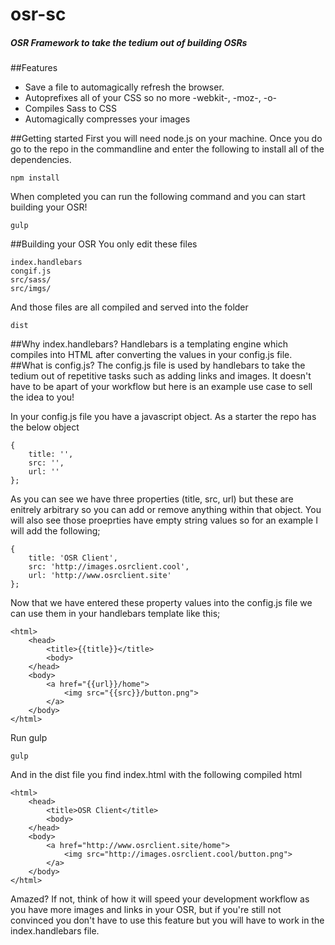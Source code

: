 # osr-sc
##### OSR Framework to take the tedium out of building OSRs
##Features
* Save a file to automagically refresh the browser.
* Autoprefixes all of your CSS so no more -webkit-, -moz-, -o-
* Compiles Sass to CSS
* Automagically compresses your images

##Getting started
First you will need node.js on your machine. Once you do go to the repo in the commandline and enter the following to install all of the dependencies.
```
npm install
```
When completed you can run the following command and you can start building your OSR!
```
gulp
```
##Building your OSR
You only edit these files
```
index.handlebars
congif.js
src/sass/
src/imgs/
```
And those files are all compiled and served into the folder
```
dist
```
##Why index.handlebars?
Handlebars is a templating engine which compiles into HTML after converting the values in your config.js file.
##What is config.js?
The config.js file is used by handlebars to take the tedium out of repetitive tasks such as adding links and images. It doesn't have to be apart of your workflow but here is an example use case to sell the idea to you!

In your config.js file you have a javascript object. As a starter the repo has the below object
```
{
	title: '',
	src: '',
	url: ''
};
```
As you can see we have three properties (title, src, url) but these are enitrely arbitrary so you can add or remove anything within that object. You will also see those proeprties have empty string values so for an example I will add the following;
```
{
	title: 'OSR Client',
	src: 'http://images.osrclient.cool',
	url: 'http://www.osrclient.site'
};
```
Now that we have entered these property values into the config.js file we can use them in your handlebars template like this;
```
<html>
    <head>
        <title>{{title}}</title>
        <body>
    </head>
    <body>
        <a href="{{url}}/home">
            <img src="{{src}}/button.png">
        </a>
    </body>
</html>
```
Run gulp
```
gulp
```
And in the dist file you find index.html with the following compiled html
```
<html>
    <head>
        <title>OSR Client</title>
        <body>
    </head>
    <body>
        <a href="http://www.osrclient.site/home">
            <img src="http://images.osrclient.cool/button.png">
        </a>
    </body>
</html>
```
Amazed? If not, think of how it will speed your development workflow as you have more images and links in your OSR, but if you're still not convinced you don't have to use this feature but you will have to work in the index.handlebars file.
